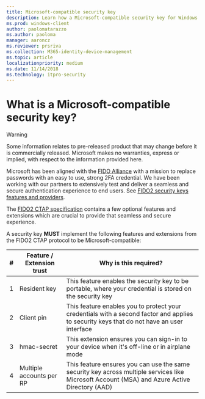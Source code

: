 ```yaml
---
title: Microsoft-compatible security key
description: Learn how a Microsoft-compatible security key for Windows is different (and better) than any other FIDO2 security key.
ms.prod: windows-client
author: paolomatarazzo
ms.author: paoloma
manager: aaroncz
ms.reviewer: prsriva
ms.collection: M365-identity-device-management
ms.topic: article
localizationpriority: medium
ms.date: 11/14/2018
ms.technology: itpro-security
---
```

# What is a Microsoft-compatible security key?

> [!Warning]
> Some information relates to pre-released product that may change before it is commercially released.  Microsoft makes no warranties, express or implied, with respect to the information provided here.


Microsoft has been aligned with the [FIDO Alliance](https://fidoalliance.org/) with a mission to replace passwords with an easy to use, strong 2FA credential. We have been working with our partners to extensively test and deliver a seamless and secure authentication experience to end users. See [FIDO2 security keys features and providers](/azure/active-directory/authentication/concept-authentication-passwordless#fido2-security-keys).

The [FIDO2 CTAP specification](https://fidoalliance.org/specs/fido-v2.0-id-20180227/fido-client-to-authenticator-protocol-v2.0-id-20180227.html) contains a few optional features and extensions which are crucial to provide that seamless and secure experience. 

A security key **MUST** implement the following features and extensions from the FIDO2 CTAP protocol to be Microsoft-compatible:

| #</br> | Feature / Extension trust</br> | Why is this required? </br> |
| --- | --- | --- | 
| 1 | Resident key | This feature enables the security key to be portable, where your credential is stored on the security key |
| 2 | Client pin | This feature enables you to protect your credentials with a second factor and applies to security keys that do not have an user interface|
| 3 | hmac-secret | This extension ensures you can sign-in to your device when it's off-line or in airplane mode |
| 4 | Multiple accounts per RP | This feature ensures you can use the same security key across multiple services like Microsoft Account (MSA) and Azure Active Directory (AAD) |

